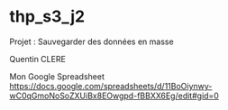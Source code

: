 # thp_s3_j2

Projet : Sauvegarder des données en masse

Quentin CLERE 

Mon Google Spreadsheet
https://docs.google.com/spreadsheets/d/11BoOiynwy-wC0qGmoNoSoZXUiBx8EOwgpd-fBBXX6Eg/edit#gid=0

